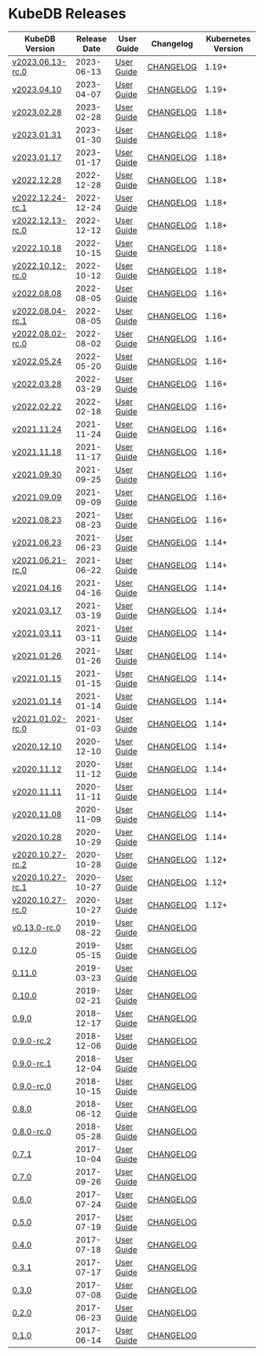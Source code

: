 # KubeDB Releases

| KubeDB Version | Release Date | User Guide | Changelog | Kubernetes Version |
|--------------------------- | ------------ | ---------- | --------- | ------------------ |
| [v2023.06.13-rc.0](https:/github.com/kubedb/CHANGELOG/releases/tag/v2023.06.13-rc.0) | 2023-06-13 | [User Guide](https://kubedb.com/docs/v2023.06.13-rc.0) | [CHANGELOG](/releases/v2023.06.13-rc.0/README.md) | 1.19+ |
| [v2023.04.10](https:/github.com/kubedb/CHANGELOG/releases/tag/v2023.04.10) | 2023-04-07 | [User Guide](https://kubedb.com/docs/v2023.04.10) | [CHANGELOG](/releases/v2023.04.10/README.md) | 1.19+ |
| [v2023.02.28](https:/github.com/kubedb/CHANGELOG/releases/tag/v2023.02.28) | 2023-02-28 | [User Guide](https://kubedb.com/docs/v2023.02.28) | [CHANGELOG](/releases/v2023.02.28/README.md) | 1.18+ |
| [v2023.01.31](https:/github.com/kubedb/CHANGELOG/releases/tag/v2023.01.31) | 2023-01-30 | [User Guide](https://kubedb.com/docs/v2023.01.31) | [CHANGELOG](/releases/v2023.01.31/README.md) | 1.18+ |
| [v2023.01.17](https:/github.com/kubedb/CHANGELOG/releases/tag/v2023.01.17) | 2023-01-17 | [User Guide](https://kubedb.com/docs/v2023.01.17) | [CHANGELOG](/releases/v2023.01.17/README.md) | 1.18+ |
| [v2022.12.28](https:/github.com/kubedb/CHANGELOG/releases/tag/v2022.12.28) | 2022-12-28 | [User Guide](https://kubedb.com/docs/v2022.12.28) | [CHANGELOG](/releases/v2022.12.28/README.md) | 1.18+ |
| [v2022.12.24-rc.1](https:/github.com/kubedb/CHANGELOG/releases/tag/v2022.12.24-rc.1) | 2022-12-24 | [User Guide](https://kubedb.com/docs/v2022.12.24-rc.1) | [CHANGELOG](/releases/v2022.12.24-rc.1/README.md) | 1.18+ |
| [v2022.12.13-rc.0](https:/github.com/kubedb/CHANGELOG/releases/tag/v2022.12.13-rc.0) | 2022-12-12 | [User Guide](https://kubedb.com/docs/v2022.12.13-rc.0) | [CHANGELOG](/releases/v2022.12.13-rc.0/README.md) | 1.18+ |
| [v2022.10.18](https:/github.com/kubedb/CHANGELOG/releases/tag/v2022.10.18) | 2022-10-15 | [User Guide](https://kubedb.com/docs/v2022.10.18) | [CHANGELOG](/releases/v2022.10.18/README.md) | 1.18+ |
| [v2022.10.12-rc.0](https:/github.com/kubedb/CHANGELOG/releases/tag/v2022.10.12-rc.0) | 2022-10-12 | [User Guide](https://kubedb.com/docs/v2022.10.12-rc.0) | [CHANGELOG](/releases/v2022.10.12-rc.0/README.md) | 1.18+ |
| [v2022.08.08](https:/github.com/kubedb/CHANGELOG/releases/tag/v2022.08.08) | 2022-08-05 | [User Guide](https://kubedb.com/docs/v2022.08.08) | [CHANGELOG](/releases/v2022.08.08/README.md) | 1.16+ |
| [v2022.08.04-rc.1](https:/github.com/kubedb/CHANGELOG/releases/tag/v2022.08.04-rc.1) | 2022-08-05 | [User Guide](https://kubedb.com/docs/v2022.08.04-rc.1) | [CHANGELOG](/releases/v2022.08.04-rc.1/README.md) | 1.16+ |
| [v2022.08.02-rc.0](https:/github.com/kubedb/CHANGELOG/releases/tag/v2022.08.02-rc.0) | 2022-08-02 | [User Guide](https://kubedb.com/docs/v2022.08.02-rc.0) | [CHANGELOG](/releases/v2022.08.02-rc.0/README.md) | 1.16+ |
| [v2022.05.24](https:/github.com/kubedb/CHANGELOG/releases/tag/v2022.05.24) | 2022-05-20 | [User Guide](https://kubedb.com/docs/v2022.05.24) | [CHANGELOG](/releases/v2022.05.24/README.md) | 1.16+ |
| [v2022.03.28](https:/github.com/kubedb/CHANGELOG/releases/tag/v2022.03.28) | 2022-03-29 | [User Guide](https://kubedb.com/docs/v2022.03.28) | [CHANGELOG](/releases/v2022.03.28/README.md) | 1.16+ |
| [v2022.02.22](https:/github.com/kubedb/CHANGELOG/releases/tag/v2022.02.22) | 2022-02-18 | [User Guide](https://kubedb.com/docs/v2022.02.22) | [CHANGELOG](/releases/v2022.02.22/README.md) | 1.16+ |
| [v2021.11.24](https:/github.com/kubedb/CHANGELOG/releases/tag/v2021.11.24) | 2021-11-24 | [User Guide](https://kubedb.com/docs/v2021.11.24) | [CHANGELOG](/releases/v2021.11.24/README.md) | 1.16+ |
| [v2021.11.18](https:/github.com/kubedb/CHANGELOG/releases/tag/v2021.11.18) | 2021-11-17 | [User Guide](https://kubedb.com/docs/v2021.11.18) | [CHANGELOG](/releases/v2021.11.18/README.md) | 1.16+ |
| [v2021.09.30](https:/github.com/kubedb/CHANGELOG/releases/tag/v2021.09.30) | 2021-09-25 | [User Guide](https://kubedb.com/docs/v2021.09.30) | [CHANGELOG](/releases/v2021.09.30/README.md) | 1.16+ |
| [v2021.09.09](https:/github.com/kubedb/CHANGELOG/releases/tag/v2021.09.09) | 2021-09-09 | [User Guide](https://kubedb.com/docs/v2021.09.09) | [CHANGELOG](/releases/v2021.09.09/README.md) | 1.16+ |
| [v2021.08.23](https:/github.com/kubedb/CHANGELOG/releases/tag/v2021.08.23) | 2021-08-23 | [User Guide](https://kubedb.com/docs/v2021.08.23) | [CHANGELOG](/releases/v2021.08.23/README.md) | 1.16+ |
| [v2021.06.23](https:/github.com/kubedb/CHANGELOG/releases/tag/v2021.06.23) | 2021-06-23 | [User Guide](https://kubedb.com/docs/v2021.06.23) | [CHANGELOG](/releases/v2021.06.23/README.md) | 1.14+ |
| [v2021.06.21-rc.0](https:/github.com/kubedb/CHANGELOG/releases/tag/v2021.06.21-rc.0) | 2021-06-22 | [User Guide](https://kubedb.com/docs/v2021.06.21-rc.0) | [CHANGELOG](/releases/v2021.06.21-rc.0/README.md) | 1.14+ |
| [v2021.04.16](https:/github.com/kubedb/CHANGELOG/releases/tag/v2021.04.16) | 2021-04-16 | [User Guide](https://kubedb.com/docs/v2021.04.16) | [CHANGELOG](/releases/v2021.04.16/README.md) | 1.14+ |
| [v2021.03.17](https:/github.com/kubedb/CHANGELOG/releases/tag/v2021.03.17) | 2021-03-19 | [User Guide](https://kubedb.com/docs/v2021.03.17) | [CHANGELOG](/releases/v2021.03.17/README.md) | 1.14+ |
| [v2021.03.11](https:/github.com/kubedb/CHANGELOG/releases/tag/v2021.03.11) | 2021-03-11 | [User Guide](https://kubedb.com/docs/v2021.03.11) | [CHANGELOG](/releases/v2021.03.11/README.md) | 1.14+ |
| [v2021.01.26](https:/github.com/kubedb/CHANGELOG/releases/tag/v2021.01.26) | 2021-01-26 | [User Guide](https://kubedb.com/docs/v2021.01.26) | [CHANGELOG](/releases/v2021.01.26/README.md) | 1.14+ |
| [v2021.01.15](https:/github.com/kubedb/CHANGELOG/releases/tag/v2021.01.15) | 2021-01-15 | [User Guide](https://kubedb.com/docs/v2021.01.15) | [CHANGELOG](/releases/v2021.01.15/README.md) | 1.14+ |
| [v2021.01.14](https:/github.com/kubedb/CHANGELOG/releases/tag/v2021.01.14) | 2021-01-14 | [User Guide](https://kubedb.com/docs/v2021.01.14) | [CHANGELOG](/releases/v2021.01.14/README.md) | 1.14+ |
| [v2021.01.02-rc.0](https:/github.com/kubedb/CHANGELOG/releases/tag/v2021.01.02-rc.0) | 2021-01-03 | [User Guide](https://kubedb.com/docs/v2021.01.02-rc.0) | [CHANGELOG](/releases/v2021.01.02-rc.0/README.md) | 1.14+ |
| [v2020.12.10](https:/github.com/kubedb/CHANGELOG/releases/tag/v2020.12.10) | 2020-12-10 | [User Guide](https://kubedb.com/docs/v2020.12.10) | [CHANGELOG](/releases/v2020.12.10/README.md) | 1.14+ |
| [v2020.11.12](https:/github.com/kubedb/CHANGELOG/releases/tag/v2020.11.12) | 2020-11-12 | [User Guide](https://kubedb.com/docs/v2020.11.12) | [CHANGELOG](/releases/v2020.11.12/README.md) | 1.14+ |
| [v2020.11.11](https:/github.com/kubedb/CHANGELOG/releases/tag/v2020.11.11) | 2020-11-11 | [User Guide](https://kubedb.com/docs/v2020.11.11) | [CHANGELOG](/releases/v2020.11.11/README.md) | 1.14+ |
| [v2020.11.08](https:/github.com/kubedb/CHANGELOG/releases/tag/v2020.11.08) | 2020-11-09 | [User Guide](https://kubedb.com/docs/v2020.11.08) | [CHANGELOG](/releases/v2020.11.08/README.md) | 1.14+ |
| [v2020.10.28](https:/github.com/kubedb/CHANGELOG/releases/tag/v2020.10.28) | 2020-10-29 | [User Guide](https://kubedb.com/docs/v2020.10.28) | [CHANGELOG](/releases/v2020.10.28/README.md) | 1.14+ |
| [v2020.10.27-rc.2](https:/github.com/kubedb/CHANGELOG/releases/tag/v2020.10.27-rc.2) | 2020-10-28 | [User Guide](https://kubedb.com/docs/v2020.10.27-rc.2) | [CHANGELOG](/releases/v2020.10.27-rc.2/README.md) | 1.12+ |
| [v2020.10.27-rc.1](https:/github.com/kubedb/CHANGELOG/releases/tag/v2020.10.27-rc.1) | 2020-10-27 | [User Guide](https://kubedb.com/docs/v2020.10.27-rc.1) | [CHANGELOG](/releases/v2020.10.27-rc.1/README.md) | 1.12+ |
| [v2020.10.27-rc.0](https:/github.com/kubedb/CHANGELOG/releases/tag/v2020.10.27-rc.0) | 2020-10-27 | [User Guide](https://kubedb.com/docs/v2020.10.27-rc.0) | [CHANGELOG](/releases/v2020.10.27-rc.0/README.md) | 1.12+ |
| [v0.13.0-rc.0](https://github.com/kubedb/cli/releases/tag/v0.13.0-rc.0) | 2019-08-22 | [User Guide](https://kubedb.com/docs/v0.13.0-rc.0) | [CHANGELOG](https://github.com/kubedb/cli/releases/tag/v0.13.0-rc.0) |  |
| [0.12.0](https://github.com/kubedb/cli/releases/tag/0.12.0) | 2019-05-15 | [User Guide](https://kubedb.com/docs/0.12.0) | [CHANGELOG](https://github.com/kubedb/cli/releases/tag/0.12.0) |  |
| [0.11.0](https://github.com/kubedb/cli/releases/tag/0.11.0) | 2019-03-23 | [User Guide](https://kubedb.com/docs/0.11.0) | [CHANGELOG](https://github.com/kubedb/cli/releases/tag/0.11.0) |  |
| [0.10.0](https://github.com/kubedb/cli/releases/tag/0.10.0) | 2019-02-21 | [User Guide](https://kubedb.com/docs/0.10.0) | [CHANGELOG](https://github.com/kubedb/cli/releases/tag/0.10.0) |  |
| [0.9.0](https://github.com/kubedb/cli/releases/tag/0.9.0) | 2018-12-17 | [User Guide](https://kubedb.com/docs/0.9.0) | [CHANGELOG](https://github.com/kubedb/cli/releases/tag/0.9.0) |  |
| [0.9.0-rc.2](https://github.com/kubedb/cli/releases/tag/0.9.0-rc.2) | 2018-12-06 | [User Guide](https://kubedb.com/docs/0.9.0-rc.2) | [CHANGELOG](https://github.com/kubedb/cli/releases/tag/0.9.0-rc.2) |  |
| [0.9.0-rc.1](https://github.com/kubedb/cli/releases/tag/0.9.0-rc.1) | 2018-12-04 | [User Guide](https://kubedb.com/docs/0.9.0-rc.1) | [CHANGELOG](https://github.com/kubedb/cli/releases/tag/0.9.0-rc.1) |  |
| [0.9.0-rc.0](https://github.com/kubedb/cli/releases/tag/0.9.0-rc.0) | 2018-10-15 | [User Guide](https://kubedb.com/docs/0.9.0-rc.0) | [CHANGELOG](https://github.com/kubedb/cli/releases/tag/0.9.0-rc.0) |  |
| [0.8.0](https://github.com/kubedb/cli/releases/tag/0.8.0) | 2018-06-12 | [User Guide](https://kubedb.com/docs/0.8.0) | [CHANGELOG](https://github.com/kubedb/cli/releases/tag/0.8.0) |  |
| [0.8.0-rc.0](https://github.com/kubedb/cli/releases/tag/0.8.0-rc.0) | 2018-05-28 | [User Guide](https://kubedb.com/docs/0.8.0-rc.0) | [CHANGELOG](https://github.com/kubedb/cli/releases/tag/0.8.0-rc.0) |  |
| [0.7.1](https://github.com/kubedb/cli/releases/tag/0.7.1) | 2017-10-04 | [User Guide](https://github.com/kubedb/docs/tree/0.7.1/docs) | [CHANGELOG](https://github.com/kubedb/cli/releases/tag/0.7.1) |  |
| [0.7.0](https://github.com/kubedb/cli/releases/tag/0.7.0) | 2017-09-26 | [User Guide](https://github.com/kubedb/docs/tree/0.7.0/docs) | [CHANGELOG](https://github.com/kubedb/cli/releases/tag/0.7.0) |  |
| [0.6.0](https://github.com/kubedb/cli/releases/tag/0.6.0) | 2017-07-24 | [User Guide](https://github.com/kubedb/docs/tree/0.6.0/docs) | [CHANGELOG](https://github.com/kubedb/cli/releases/tag/0.6.0) |  |
| [0.5.0](https://github.com/kubedb/cli/releases/tag/0.5.0) | 2017-07-19 | [User Guide](https://github.com/kubedb/docs/tree/0.5.0/docs) | [CHANGELOG](https://github.com/kubedb/cli/releases/tag/0.5.0) |  |
| [0.4.0](https://github.com/kubedb/cli/releases/tag/0.4.0) | 2017-07-18 | [User Guide](https://github.com/kubedb/docs/tree/0.4.0/docs) | [CHANGELOG](https://github.com/kubedb/cli/releases/tag/0.4.0) |  |
| [0.3.1](https://github.com/kubedb/cli/releases/tag/0.3.1) | 2017-07-17 | [User Guide](https://github.com/kubedb/docs/tree/0.3.1/docs) | [CHANGELOG](https://github.com/kubedb/cli/releases/tag/0.3.1) |  |
| [0.3.0](https://github.com/kubedb/cli/releases/tag/0.3.0) | 2017-07-08 | [User Guide](https://github.com/kubedb/docs/tree/0.3.0/docs) | [CHANGELOG](https://github.com/kubedb/cli/releases/tag/0.3.0) |  |
| [0.2.0](https://github.com/kubedb/cli/releases/tag/0.2.0) | 2017-06-23 | [User Guide](https://github.com/kubedb/docs/tree/0.2.0/docs) | [CHANGELOG](https://github.com/kubedb/cli/releases/tag/0.2.0) |  |
| [0.1.0](https://github.com/kubedb/cli/releases/tag/0.1.0) | 2017-06-14 | [User Guide](https://github.com/kubedb/docs/tree/0.1.0/docs) | [CHANGELOG](https://github.com/kubedb/cli/releases/tag/0.1.0) |  |
